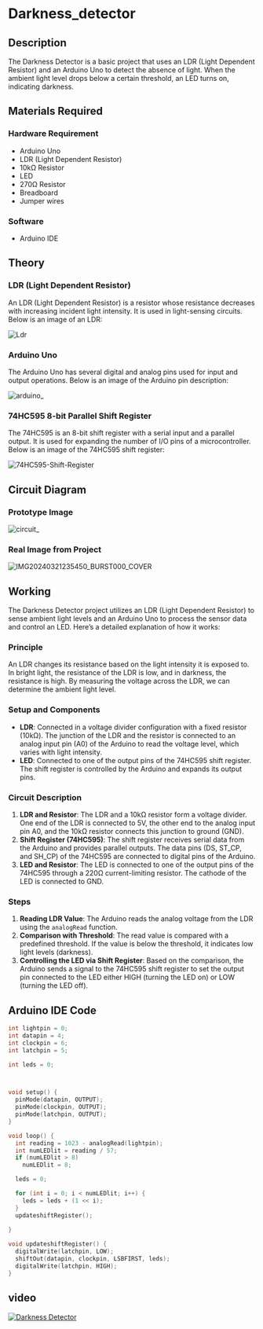 # Darkness_detector
## Description
The Darkness Detector is a basic project that uses an LDR (Light Dependent Resistor) and an Arduino Uno to detect the absence of light. When the ambient light level drops below a certain threshold, an LED turns on, indicating darkness. 
## Materials Required

### Hardware Requirement
- Arduino Uno
- LDR (Light Dependent Resistor)
- 10kΩ Resistor
- LED
- 270Ω Resistor
- Breadboard
- Jumper wires

### Software
- Arduino IDE

## Theory

### LDR (Light Dependent Resistor)
An LDR (Light Dependent Resistor) is a resistor whose resistance decreases with increasing incident light intensity. It is used in light-sensing circuits. Below is an image of an LDR:

![Ldr](https://github.com/Abhishek1problemsolver/Darkness_detector/assets/121240970/1944c083-bcb3-4a1d-b27e-fe5611f4a856)


### Arduino Uno
The Arduino Uno has several digital and analog pins used for input and output operations. Below is an image of the Arduino pin description:

![arduino_](https://github.com/Abhishek1problemsolver/Darkness_detector/assets/121240970/e325d4e1-c7fa-443f-83da-68d7a4017925)


### 74HC595 8-bit Parallel Shift Register
The 74HC595 is an 8-bit shift register with a serial input and a parallel output. It is used for expanding the number of I/O pins of a microcontroller. Below is an image of the 74HC595 shift register:

![74HC595-Shift-Register](https://github.com/Abhishek1problemsolver/Darkness_detector/assets/121240970/58e3d88f-8a64-43f8-82f8-cccda105d071)


## Circuit Diagram

### Prototype Image
![circuit_](https://github.com/Abhishek1problemsolver/Darkness_detector/assets/121240970/7b22fca7-1518-4c4f-826c-250babbe2751)


### Real Image from Project
![IMG20240321235450_BURST000_COVER](https://github.com/Abhishek1problemsolver/Darkness_detector/assets/121240970/ea435b78-1cc1-4334-8e80-f42df5e1e993)


## Working
The Darkness Detector project utilizes an LDR (Light Dependent Resistor) to sense ambient light levels and an Arduino Uno to process the sensor data and control an LED. Here’s a detailed explanation of how it works:

### Principle
An LDR changes its resistance based on the light intensity it is exposed to. In bright light, the resistance of the LDR is low, and in darkness, the resistance is high. By measuring the voltage across the LDR, we can determine the ambient light level.

### Setup and Components
- **LDR**: Connected in a voltage divider configuration with a fixed resistor (10kΩ). The junction of the LDR and the resistor is connected to an analog input pin (A0) of the Arduino to read the voltage level, which varies with light intensity.
- **LED**: Connected to one of the output pins of the 74HC595 shift register. The shift register is controlled by the Arduino and expands its output pins.

### Circuit Description
1. **LDR and Resistor**: The LDR and a 10kΩ resistor form a voltage divider. One end of the LDR is connected to 5V, the other end to the analog input pin A0, and the 10kΩ resistor connects this junction to ground (GND).
2. **Shift Register (74HC595)**: The shift register receives serial data from the Arduino and provides parallel outputs. The data pins (DS, ST_CP, and SH_CP) of the 74HC595 are connected to digital pins of the Arduino.
3. **LED and Resistor**: The LED is connected to one of the output pins of the 74HC595 through a 220Ω current-limiting resistor. The cathode of the LED is connected to GND.

### Steps
1. **Reading LDR Value**: The Arduino reads the analog voltage from the LDR using the `analogRead` function.
2. **Comparison with Threshold**: The read value is compared with a predefined threshold. If the value is below the threshold, it indicates low light levels (darkness).
3. **Controlling the LED via Shift Register**: Based on the comparison, the Arduino sends a signal to the 74HC595 shift register to set the output pin connected to the LED either HIGH (turning the LED on) or LOW (turning the LED off).

## Arduino IDE Code
```cpp
int lightpin = 0; 
int datapin = 4;
int clockpin = 6;
int latchpin = 5;

int leds = 0;



void setup() {
  pinMode(datapin, OUTPUT);
  pinMode(clockpin, OUTPUT); 
  pinMode(latchpin, OUTPUT);
}

void loop() {
  int reading = 1023 - analogRead(lightpin);
  int numLEDlit = reading / 57;
  if (numLEDlit > 8)
    numLEDlit = 8;

  leds = 0;

  for (int i = 0; i < numLEDlit; i++) {
    leds = leds + (1 << i);
  }
  updateshiftRegister();
  
}

void updateshiftRegister() {
  digitalWrite(latchpin, LOW);
  shiftOut(datapin, clockpin, LSBFIRST, leds); 
  digitalWrite(latchpin, HIGH); 
}

```
## video

[![Darkness Detector](https://github.com/Abhishek1problemsolver/Darkness_detector/assets/121240970/d712c99b-ae81-4ff0-82fe-073254f67c51)](https://drive.google.com/file/d/1zGaIQl206SzrmY0VrdrH1joacs8Q75ke/view?usp=drivesdk)

